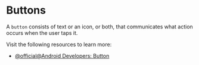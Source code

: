 # Buttons

A `button` consists of text or an icon, or both, that communicates what action occurs when the user taps it.

Visit the following resources to learn more:

- [@official@Android Developers: Button](https://developer.android.com/develop/ui/views/components/button)